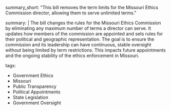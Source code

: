 summary_short: "This bill removes the term limits for the Missouri Ethics Commission director, allowing them to serve unlimited terms."

summary: |
  The bill changes the rules for the Missouri Ethics Commission by eliminating any maximum number of terms a director can serve. It updates how members of the commission are appointed and sets rules for their political and geographic representation. The goal is to ensure the commission and its leadership can have continuous, stable oversight without being limited by term restrictions. This impacts future appointments and the ongoing stability of the ethics enforcement in Missouri.

tags:
  - Government Ethics
  - Missouri
  - Public Transparency
  - Political Appointments
  - State Legislation
  - Government Oversight
